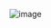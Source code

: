 ![image](https://user-images.githubusercontent.com/16296900/155796807-d1bfe36b-7082-4d4a-8d68-34d647922379.png)
